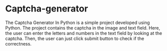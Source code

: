 # Captcha-generator
The Captcha Generator In Python is a simple project developed using Python. The project contains the captcha in the image and text field. Here, the user can enter the letters and numbers in the text field by looking at the captcha. Then, the user can just click submit button to check if the correctness.
